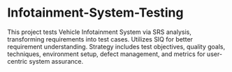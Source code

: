 # Infotainment-System-Testing
This project tests Vehicle Infotainment System via SRS analysis, transforming requirements into test cases. Utilizes SIQ for better requirement understanding. Strategy includes test objectives, quality goals, techniques, environment setup, defect management, and metrics for user-centric system assurance.
